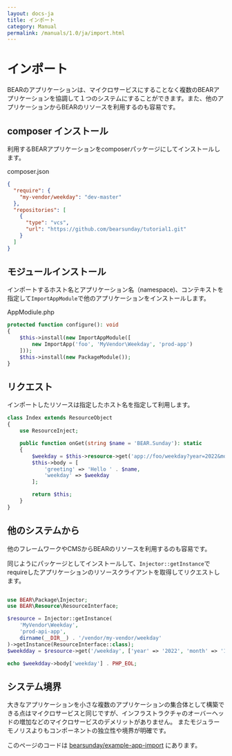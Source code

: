 ```yaml
---
layout: docs-ja
title: インポート
category: Manual
permalink: /manuals/1.0/ja/import.html
---
```


# インポート

BEARのアプリケーションは、マイクロサービスにすることなく複数のBEARアプリケーションを協調して１つのシステムにすることができます。また、他のアプリケーションからBEARのリソースを利用するのも容易です。

## composer インストール

利用するBEARアプリケーションをcomposerパッケージにしてインストールします。

composer.json
```json
{
  "require": {
    "my-vendor/weekday": "dev-master"
  },
  "repositories": [
    {
      "type": "vcs",
      "url": "https://github.com/bearsunday/tutorial1.git"
    }
  ]
}
```

## モジュールインストール

インポートするホスト名とアプリケーション名（namespace)、コンテキストを指定して`ImportAppModule`で他のアプリケーションをインストールします。

AppModiule.php
```php
protected function configure(): void
{
    $this->install(new ImportAppModule([
        new ImportApp('foo', 'MyVendor\Weekday', 'prod-app')
    ]));
    $this->install(new PackageModule());
}
```

## リクエスト

インポートしたリソースは指定したホスト名を指定して利用します。

```php
class Index extends ResourceObject
{
    use ResourceInject;

    public function onGet(string $name = 'BEAR.Sunday'): static
    {
        $weekday = $this->resource->get('app://foo/weekday?year=2022&month=1&day=1');
        $this->body = [
            'greeting' => 'Hello ' . $name,
            'weekday' => $weekday
        ];

        return $this;
    }
}
````

## 他のシステムから

他のフレームワークやCMSからBEARのリソースを利用するのも容易です。

同じようにパッケージとしてインストールして、`Injector::getInstance`でrequireしたアプリケーションのリソースクライアントを取得してリクエストします。

```php

use BEAR\Package\Injector;
use BEAR\Resource\ResourceInterface;

$resource = Injector::getInstance(
    'MyVendor\Weekday',
    'prod-api-app',
    dirname(__DIR__) . '/vendor/my-vendor/weekday'
)->getInstance(ResourceInterface::class);
$weekdday = $resource->get('/weekday', ['year' => '2022', 'month' => '1', 'day' => 1]);

echo $weekdday->body['weekday'] . PHP_EOL;
```

## システム境界

大きなアプリケーションを小さな複数のアプリケーションの集合体として構築できる点はマイクロサービスと同じですが、インフラストラクチャのオーバーヘッドの増加などのマイクロサービスのデメリットがありません。 またモジュラーモノリスよりもコンポーネントの独立性や境界が明確です。

このページのコードは [bearsunday/example-app-import](https://github.com/bearsunday/example-import-app/commits/master) にあります。
